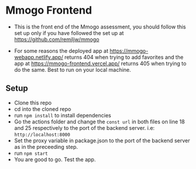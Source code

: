 # Mmogo Frontend
- This is the front end of the Mmogo assessment, you should follow this set up only if you have followed the set up at https://github.com/remiljw/mmogo

- For some reasons the deployed app at https://mmogo-webapp.netlify.app/ returns 404 when trying to add favorites and the app at https://mmogo-frontend.vercel.app/ returns 405 when trying to do the same. Best to run on your local machine.
## Setup
- Clone this repo
- cd into the cloned repo
- run `npm install` to install dependencies
- Go the actions folder and change the `const url` in both files on line 18 and 25 respectively  to the port of the backend server. i.e: `http://localhost:8000` 
- Set the proxy variable in package.json to the port of the backend server as in the preceeding step.
- run `npm start`
- You are good to go. Test the app.
